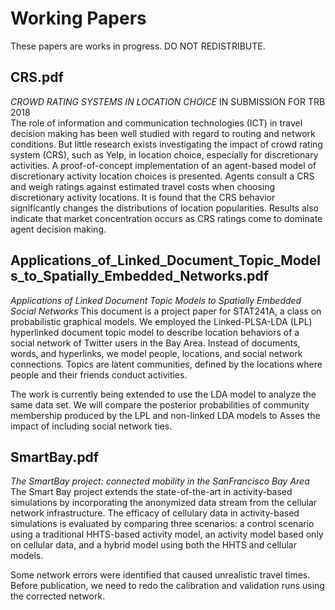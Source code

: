 # Working Papers  
These papers are works in progress. DO NOT REDISTRIBUTE.

## CRS.pdf
*CROWD RATING SYSTEMS IN LOCATION CHOICE*
IN SUBMISSION FOR TRB 2018  
The role of information and communication technologies (ICT) in travel decision making has been well studied with regard to routing and network conditions. But little research exists investigating the impact of crowd rating system (CRS), such as Yelp, in location choice, especially for discretionary activities. A proof-of-concept implementation of an agent-based model of discretionary activity location choices is presented. Agents consult a CRS and weigh ratings against estimated travel costs when choosing discretionary activity locations. It is found that the CRS behavior significantly changes the distributions of location popularities. Results also indicate that market concentration occurs as CRS ratings come to dominate agent decision making.

## Applications_of_Linked_Document_Topic_Models_to_Spatially_Embedded_Networks.pdf 
*Applications of Linked Document Topic Models to Spatially Embedded Social Networks* 
This document is a project paper for STAT241A, a class on probabilistic graphical models. We employed the Linked-PLSA-LDA (LPL) hyperlinked document topic model to describe location behaviors of a social network of Twitter users in the Bay Area. Instead of documents, words, and hyperlinks, we model people, locations, and social network connections. Topics are latent communities, defined by the locations where people and their friends conduct activities. 

The work is currently being extended to use the LDA model to analyze the same data set. We will compare the posterior probabilities of community membership produced by the LPL and non-linked LDA models to Asses the impact of including social network ties.

## SmartBay.pdf
*The SmartBay project: connected mobility in the SanFrancisco Bay Area* 
The Smart Bay project extends the state-of-the-art in activity-based simulations by incorporating the anonymized data stream from the cellular network infrastructure. The efficacy of cellulary data in activity-based simulations is evaluated by comparing three scenarios: a control scenario using a traditional HHTS-based activity model, an activity model based only on cellular data, and a hybrid model using both the HHTS and cellular models.  

Some network errors were identified that caused unrealistic travel times. Before publication, we need to redo the calibration and validation runs using the corrected network.
